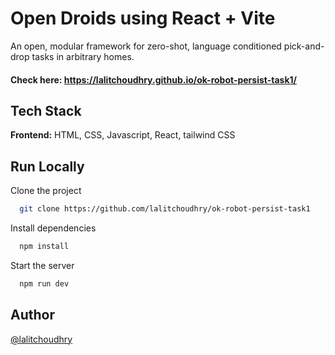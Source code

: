 
# Open Droids using React + Vite

An open, modular framework for zero-shot, language conditioned pick-and-drop tasks in arbitrary homes.

#### Check here: https://lalitchoudhry.github.io/ok-robot-persist-task1/



## Tech Stack

**Frontend:** HTML, CSS, Javascript, React, tailwind CSS


## Run Locally

Clone the project

```bash
  git clone https://github.com/lalitchoudhry/ok-robot-persist-task1
```

Install dependencies

```bash
  npm install
```

Start the server

```bash
  npm run dev
```


## Author

[@lalitchoudhry](https://www.github.com/lalitchoudhry)

